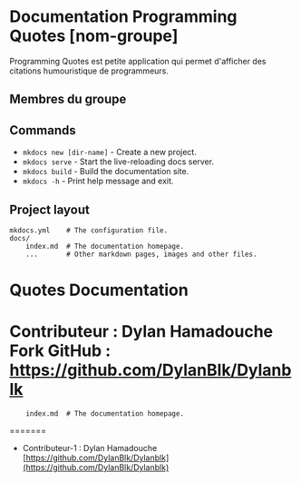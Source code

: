 # Documentation Programming Quotes [nom-groupe]

Programming Quotes est petite application qui permet d'afficher des citations humouristique de programmeurs. 

## Membres du groupe


## Commands

* `mkdocs new [dir-name]` - Create a new project.
* `mkdocs serve` - Start the live-reloading docs server.
* `mkdocs build` - Build the documentation site.
* `mkdocs -h` - Print help message and exit.

## Project layout

    mkdocs.yml    # The configuration file.
    docs/
        index.md  # The documentation homepage.
        ...       # Other markdown pages, images and other files.

# Quotes Documentation


Contributeur : Dylan Hamadouche  
Fork GitHub : https://github.com/DylanBlk/Dylanblk
=======
        index.md  # The documentation homepage.
=======
* Contributeur-1 : Dylan Hamadouche [https://github.com/DylanBlk/Dylanblk](https://github.com/DylanBlk/Dylanblk)

